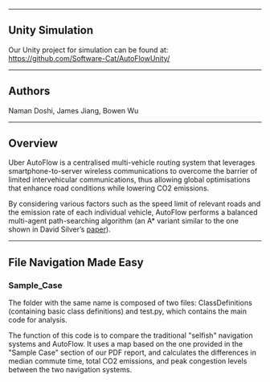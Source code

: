 
---

## Unity Simulation

Our Unity project for simulation can be found at: https://github.com/Software-Cat/AutoFlowUnity/

---

## Authors

Naman Doshi, James Jiang, Bowen Wu

---

## Overview

Uber AutoFlow is a centralised multi-vehicle routing system that leverages smartphone-to-server wireless communications to overcome the barrier of limited intervehicular communications, thus allowing global optimisations that enhance road conditions while lowering CO2 emissions.

By considering various factors such as the speed limit of relevant roads and the emission rate of each individual vehicle, AutoFlow performs a balanced multi-agent path-searching algorithm (an A\* variant similar to the one shown in David Silver’s [paper](https://www.davidsilver.uk/wp-content/uploads/2020/03/coop-path-AIWisdom.pdf)).

---

## File Navigation Made Easy

### Sample_Case

The folder with the same name is composed of two files: ClassDefinitions (containing basic class definitions) and test.py, which contains the main code for analysis.

The function of this code is to compare the traditional "selfish" navigation systems and AutoFlow. It uses a map based on the one provided in the "Sample Case" section of our PDF report, and calculates the differences in median commute time, total CO2 emissions, and peak congestion levels between the two navigation systems.
